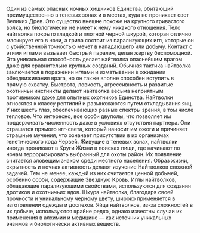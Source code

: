 Один из самых опасных ночных хищников Единства, обитающий преимущественно в теневых зонах и в местах, куда не проникает свет Великих Древ. Это существо внешне похоже на крупного гривастого волка, но биологически не имеет к нему никакого отношения. Тело найтволка покрыто гладкой и плотной черной шкурой, которая отлично маскирует его в ночи, а грива состоит из парализующих игл, которые он с убийственной точностью мечет в нападающего или добычу. Контакт с этими иглами вызывает быстрый паралич, делая жертву беспомощной. Эта уникальная способность делает найтволка опаснейшим врагом даже для сравнительно крупных созданий. Обычная тактика найтволка заключается в поражении иглами и изматывании в ожидании обездвиживания врага, но он также вполне способен вступить в прямую схватку. Быстрота, ловкость, агрессивность и развитые охотничьи инстинкты делают найтволка весьма неприятным противником даже для опытных охотников Единства. Найтволки относятся к классу рептилий и размножаются путем откладывания яиц. У них шесть глаз, обеспечивающих разные спектры зрения, в том числе тепловое. Что интересно, все особи двуполы, что позволяет им поддерживать численность даже в условиях отсутствия партнера. Они страшатся прямого игг-света, который наносит им ожоги и причиняет страшные мучения, что означает присутствии в их организмах генетического кода Червей. Живущие в теневых зонах, найтволки иногда проникают в Круги Жизни в поисках пищи, где начинают по ночам терроризировать выбранный для охоты район. Их появление считается зловещим знаком среди местного населения. Образ жизни, скрытность и ночная активность делают изучение Найтволков сложной задачей. Тем не менее, каждый из них считается ценной добычей, особенно особи, содержащие Звездную Кровь. Иглы найтволков, обладающие парализующими свойствами, используются для создания дротиков и охотничьих ядов. Шкура найтволка, благодаря своей прочности и уникальному черному цвету, широко применяется в изготовлении одежды и доспехов. Яйца найтволков, из-за сложностей в их добыче, используются крайне редко, однако известны случаи их применения в алхимии и медицине — как источник уникальных энзимов и биологически активных веществ.